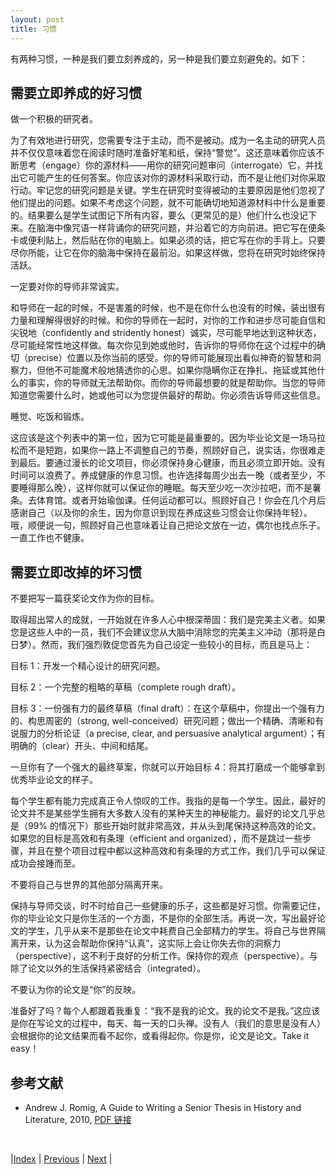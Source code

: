 ```yaml
---
layout: post
title: 习惯
---
```


有两种习惯，一种是我们要立刻养成的，另一种是我们要立刻避免的。如下：

## 需要立即养成的好习惯

做一个积极的研究者。

为了有效地进行研究，您需要专注于主动，而不是被动。成为一名主动的研究人员并不仅仅意味着您在阅读时随时准备好笔和纸，保持“警觉”。这还意味着你应该不断思考（engage）你的源材料——用你的研究问题审问（interrogate）它，并找出它可能产生的任何答案。你应该对你的源材料采取行动，而不是让他们对你采取行动。牢记您的研究问题是关键。学生在研究时变得被动的主要原因是他们忽视了他们提出的问题。如果不考虑这个问题，就不可能确切地知道源材料中什么是重要的。结果要么是学生试图记下所有内容，要么（更常见的是）他们什么也没记下来。在脑海中像咒语一样背诵你的研究问题，并沿着它的方向前进。把它写在便条卡或便利贴上，然后贴在你的电脑上。如果必须的话，把它写在你的手背上。只要尽你所能，让它在你的脑海中保持在最前沿。如果这样做，您将在研究时始终保持活跃。

一定要对你的导师非常诚实。

和导师在一起的时候，不是害羞的时候，也不是在你什么也没有的时候，装出很有力量和理解得很好的时候。和你的导师在一起时，对你的工作和进步尽可能自信和尖锐地（confidently and stridently honest）诚实，尽可能早地达到这种状态，尽可能经常性地这样做。每次你见到她或他时，告诉你的导师你在这个过程中的确切（precise）位置以及你当前的感受。你的导师可能展现出看似神奇的智慧和洞察力，但他不可能魔术般地猜透你的心思。如果你隐瞒你正在挣扎、拖延或其他什么的事实，你的导师就无法帮助你。而你的导师最想要的就是帮助你。当您的导师知道您需要什么时，她或他可以为您提供最好的帮助。你必须告诉导师这些信息。

睡觉、吃饭和锻炼。

这应该是这个列表中的第一位，因为它可能是最重要的。因为毕业论文是一场马拉松而不是短跑，如果你一路上不调整自己的节奏，照顾好自己，说实话，你很难走到最后。要通过漫长的论文项目，你必须保持身心健康，而且必须立即开始。没有时间可以浪费了。养成健康的作息习惯。也许选择每周少出去一晚（或者至少，不要睡得那么晚），这样你就可以保证你的睡眠。每天至少吃一次沙拉吧，而不是薯条。去体育馆。或者开始瑜伽课。任何运动都可以。照顾好自己！你会在几个月后感谢自己（以及你的余生，因为你意识到现在养成这些习惯会让你保持年轻）。哦，顺便说一句，照顾好自己也意味着让自己把论文放在一边，偶尔也找点乐子。一直工作也不健康。

## 需要立即改掉的坏习惯

不要把写一篇获奖论文作为你的目标。

取得超出常人的成就，一开始就在许多人心中根深蒂固：我们是完美主义者。如果您是这些人中的一员，我们不会建议您从大脑中消除您的完美主义冲动（那将是白日梦）。然而，我们强烈敦促您首先为自己设定一些较小的目标，而且是马上：

目标 1：开发一个精心设计的研究问题。

目标 2：一个完整的粗略的草稿（complete rough draft）。

目标 3：一份强有力的最终草稿（final draft）：在这个草稿中，你提出一个强有力的、构思周密的（strong, well-conceived）研究问题；做出一个精确、清晰和有说服力的分析论证（a precise, clear, and persuasive analytical argument）；有明确的（clear）开头、中间和结尾。

一旦你有了一个强大的最终草案，你就可以开始目标 4：将其打磨成一个能够拿到优秀毕业论文的样子。

每个学生都有能力完成真正令人惊叹的工作。我指的是每一个学生。因此，最好的论文并不是某些学生拥有大多数人没有的某种天生的神秘能力。最好的论文几乎总是（99% 的情况下）那些开始时就非常高效，并从头到尾保持这种高效的论文。如果您的目标是高效和有条理（efficient and organized），而不是跳过一些步骤，并且在整个项目过程中都以这种高效和有条理的方式工作，我们几乎可以保证成功会接踵而至。

不要将自己与世界的其他部分隔离开来。

保持与导师交谈，时不时给自己一些健康的乐子，这些都是好习惯。你需要记住，你的毕业论文只是你生活的一个方面，不是你的全部生活。再说一次，写出最好论文的学生，几乎从来不是那些在论文中耗费自己全部精力的学生。将自己与世界隔离开来，认为这会帮助你保持“认真”，这实际上会让你失去你的洞察力（perspective），这不利于良好的分析工作。保持你的观点（perspective）。与除了论文以外的生活保持紧密结合（integrated）。

不要认为你的论文是“你”的反映。

准备好了吗？每个人都跟着我重复：“我不是我的论文。我的论文不是我。”这应该是你在写论文的过程中，每天、每一天的口头禅。没有人（我们的意思是没有人）会根据你的论文结果而看不起你，或看得起你。你是你，论文是论文。Take it easy！

## 参考文献

- Andrew J. Romig, A Guide to Writing a Senior Thesis in History and Literature, 2010, [PDF 链接](https://writingproject.fas.harvard.edu/sites/hwpi.harvard.edu/files/hwp/files/2014_his_lit.pdf?m=1668053497)

<br/>

|[Index](../../) | [Previous](1-0-basic) | [Next](1-4-critique-sample) |
